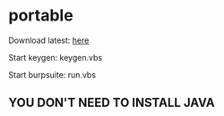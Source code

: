 # portable

Download latest: [here](releases/tag/latest)

Start keygen: keygen.vbs

Start burpsuite: run.vbs

## YOU DON'T NEED TO INSTALL JAVA
